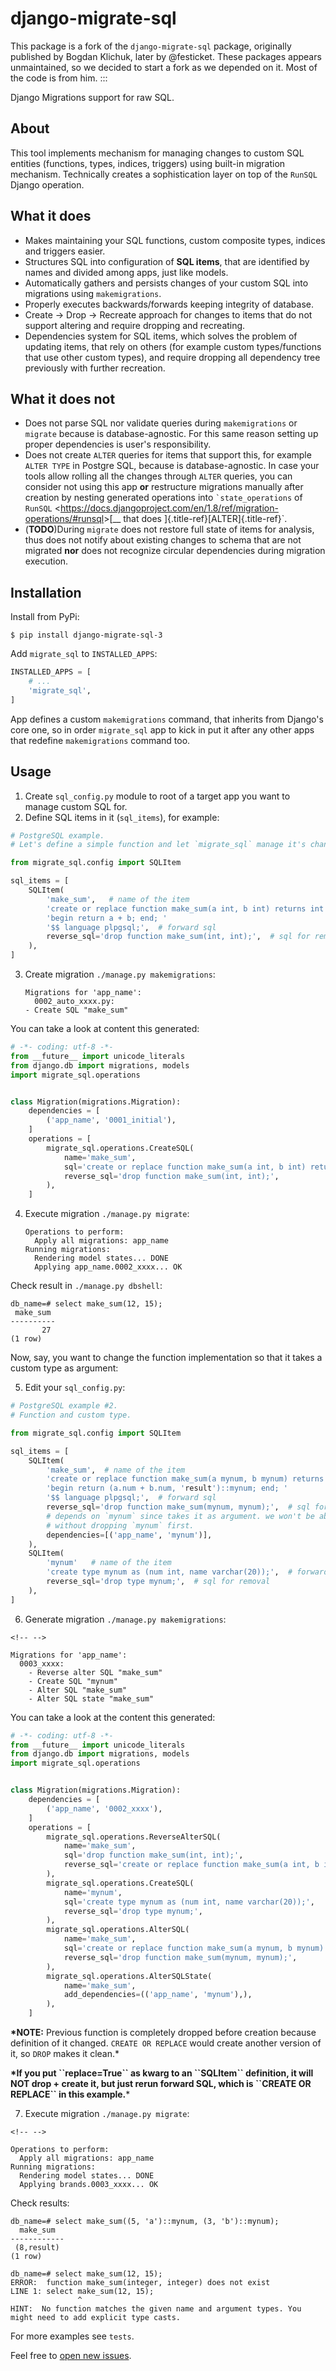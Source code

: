 # django-migrate-sql


This package is a fork of the `django-migrate-sql` package, originally
published by Bogdan Klichuk, later by @festicket. These packages appears unmaintained, so we
decided to start a fork as we depended on it. Most of the code is from
him.
:::


Django Migrations support for raw SQL.

## About

This tool implements mechanism for managing changes to custom SQL
entities (functions, types, indices, triggers) using built-in migration
mechanism. Technically creates a sophistication layer on top of the
`RunSQL` Django operation.

## What it does

-   Makes maintaining your SQL functions, custom composite types,
    indices and triggers easier.
-   Structures SQL into configuration of **SQL items**, that are
    identified by names and divided among apps, just like models.
-   Automatically gathers and persists changes of your custom SQL into
    migrations using `makemigrations`.
-   Properly executes backwards/forwards keeping integrity of database.
-   Create -\> Drop -\> Recreate approach for changes to items that do
    not support altering and require dropping and recreating.
-   Dependencies system for SQL items, which solves the problem of
    updating items, that rely on others (for example custom
    types/functions that use other custom types), and require dropping
    all dependency tree previously with further recreation.

## What it does not

-   Does not parse SQL nor validate queries during `makemigrations` or
    `migrate` because is database-agnostic. For this same reason setting
    up proper dependencies is user\'s responsibility.
-   Does not create `ALTER` queries for items that support this, for
    example `ALTER TYPE` in Postgre SQL, because is database-agnostic.
    In case your tools allow rolling all the changes through `ALTER`
    queries, you can consider not using this app **or** restructure
    migrations manually after creation by nesting generated operations
    into `` `state_operations `` of `RunSQL`
    \<<https://docs.djangoproject.com/en/1.8/ref/migration-operations/#runsql>\>[\_\_
    that does ]{.title-ref}[ALTER]{.title-ref}\`.
-   (**TODO**)During `migrate` does not restore full state of items for
    analysis, thus does not notify about existing changes to schema that
    are not migrated **nor** does not recognize circular dependencies
    during migration execution.

## Installation

Install from PyPi:

    $ pip install django-migrate-sql-3

Add `migrate_sql` to `INSTALLED_APPS`:

``` python
INSTALLED_APPS = [
    # ...
    'migrate_sql',
]
```

App defines a custom `makemigrations` command, that inherits from
Django\'s core one, so in order `migrate_sql` app to kick in put it
after any other apps that redefine `makemigrations` command too.

## Usage

1)  Create `sql_config.py` module to root of a target app you want to
    manage custom SQL for.
2)  Define SQL items in it (`sql_items`), for example:

``` python
# PostgreSQL example.
# Let's define a simple function and let `migrate_sql` manage it's changes.

from migrate_sql.config import SQLItem

sql_items = [
    SQLItem(
        'make_sum',   # name of the item
        'create or replace function make_sum(a int, b int) returns int as $$ '
        'begin return a + b; end; '
        '$$ language plpgsql;',  # forward sql
        reverse_sql='drop function make_sum(int, int);',  # sql for removal
    ),
]
```

3)  Create migration `./manage.py makemigrations`:

        Migrations for 'app_name':
          0002_auto_xxxx.py:
        - Create SQL "make_sum"

You can take a look at content this generated:

``` python
# -*- coding: utf-8 -*-
from __future__ import unicode_literals
from django.db import migrations, models
import migrate_sql.operations


class Migration(migrations.Migration):
    dependencies = [
        ('app_name', '0001_initial'),
    ]
    operations = [
        migrate_sql.operations.CreateSQL(
            name='make_sum',
            sql='create or replace function make_sum(a int, b int) returns int as $$ begin return a + b; end; $$ language plpgsql;',
            reverse_sql='drop function make_sum(int, int);',
        ),
    ]
```

4)  Execute migration `./manage.py migrate`:

        Operations to perform:
          Apply all migrations: app_name
        Running migrations:
          Rendering model states... DONE
          Applying app_name.0002_xxxx... OK

Check result in `./manage.py dbshell`:

    db_name=# select make_sum(12, 15);
     make_sum
    ----------
           27
    (1 row)

Now, say, you want to change the function implementation so that it
takes a custom type as argument:

5)  Edit your `sql_config.py`:

``` python
# PostgreSQL example #2.
# Function and custom type.

from migrate_sql.config import SQLItem

sql_items = [
    SQLItem(
        'make_sum',  # name of the item
        'create or replace function make_sum(a mynum, b mynum) returns mynum as $$ '
        'begin return (a.num + b.num, 'result')::mynum; end; '
        '$$ language plpgsql;',  # forward sql
        reverse_sql='drop function make_sum(mynum, mynum);',  # sql for removal
        # depends on `mynum` since takes it as argument. we won't be able to drop function
        # without dropping `mynum` first.
        dependencies=[('app_name', 'mynum')],
    ),
    SQLItem(
        'mynum'   # name of the item
        'create type mynum as (num int, name varchar(20));',  # forward sql
        reverse_sql='drop type mynum;',  # sql for removal
    ),
]
```

6)  Generate migration `./manage.py makemigrations`:

```{=html}
<!-- -->
```
    Migrations for 'app_name':
      0003_xxxx:
        - Reverse alter SQL "make_sum"
        - Create SQL "mynum"
        - Alter SQL "make_sum"
        - Alter SQL state "make_sum"

You can take a look at the content this generated:

``` python
# -*- coding: utf-8 -*-
from __future__ import unicode_literals
from django.db import migrations, models
import migrate_sql.operations


class Migration(migrations.Migration):
    dependencies = [
        ('app_name', '0002_xxxx'),
    ]
    operations = [
        migrate_sql.operations.ReverseAlterSQL(
            name='make_sum',
            sql='drop function make_sum(int, int);',
            reverse_sql='create or replace function make_sum(a int, b int) returns int as $$ begin return a + b; end; $$ language plpgsql;',
        ),
        migrate_sql.operations.CreateSQL(
            name='mynum',
            sql='create type mynum as (num int, name varchar(20));',
            reverse_sql='drop type mynum;',
        ),
        migrate_sql.operations.AlterSQL(
            name='make_sum',
            sql='create or replace function make_sum(a mynum, b mynum) returns mynum as $$ begin return (a.num + b.num, \'result\')::mynum; end; $$ language plpgsql;',
            reverse_sql='drop function make_sum(mynum, mynum);',
        ),
        migrate_sql.operations.AlterSQLState(
            name='make_sum',
            add_dependencies=(('app_name', 'mynum'),),
        ),
    ]
```

**\*NOTE:** Previous function is completely dropped before creation
because definition of it changed. `CREATE OR REPLACE` would create
another version of it, so `DROP` makes it clean.\*

**\*If you put \`\`replace=True\`\` as kwarg to an \`\`SQLItem\`\`
definition, it will NOT drop + create it, but just rerun forward SQL,
which is \`\`CREATE OR REPLACE\`\` in this example.**\*

7)  Execute migration `./manage.py migrate`:

```{=html}
<!-- -->
```
    Operations to perform:
      Apply all migrations: app_name
    Running migrations:
      Rendering model states... DONE
      Applying brands.0003_xxxx... OK

Check results:

    db_name=# select make_sum((5, 'a')::mynum, (3, 'b')::mynum);
      make_sum  
    ------------
     (8,result)
    (1 row)

    db_name=# select make_sum(12, 15);
    ERROR:  function make_sum(integer, integer) does not exist
    LINE 1: select make_sum(12, 15);
                   ^
    HINT:  No function matches the given name and argument types. You might need to add explicit type casts.

For more examples see `tests`.

Feel free to [open new
issues](https://github.com/opengisch/django-migrate-sql/issues).
